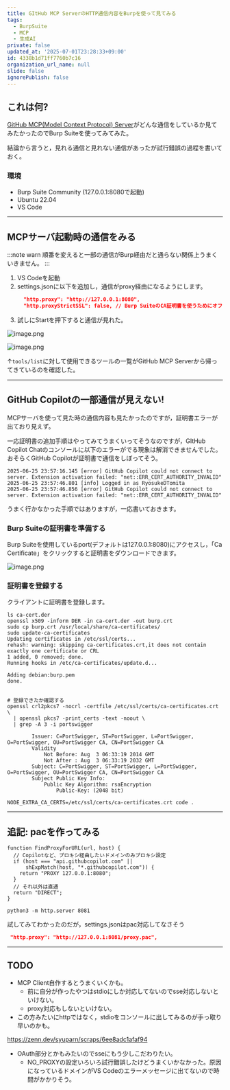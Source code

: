 ```yaml
---
title: GItHub MCP ServerのHTTP通信内容をBurpを使って見てみる
tags:
  - BurpSuite
  - MCP
  - 生成AI
private: false
updated_at: '2025-07-01T23:28:33+09:00'
id: 4338b1d71ff7760b7c16
organization_url_name: null
slide: false
ignorePublish: false
---
```

## これは何?

[GitHub MCP(Model Context Protocol) Server](https://github.com/github/github-mcp-server)がどんな通信をしているか見てみたかったのでBurp Suiteを使ってみてみた。

結論から言うと，見れる通信と見れない通信があったが試行錯誤の過程を書いておく。

### 環境

- Burp Suite Community (127.0.0.1:8080で起動)
- Ubuntu 22.04
- VS Code

---

## MCPサーバ起動時の通信をみる

:::note warn
順番を変えると一部の通信がBurp経由だと通らない関係上うまくいきません。
:::

1. VS Codeを起動
2. settings.jsonに以下を追加し，通信がproxy経由になるようにします。
    ```settings.json
      "http.proxy": "http://127.0.0.1:8080",
      "http.proxyStrictSSL": false, // Burp SuiteのCA証明書を使うためにオフにする
    ```
3. 試しにStartを押下すると通信が見れた。

![image.png](https://qiita-image-store.s3.ap-northeast-1.amazonaws.com/0/3718390/3da58dae-f174-4eb3-9ce1-40796af3cbb4.png)

![image.png](https://qiita-image-store.s3.ap-northeast-1.amazonaws.com/0/3718390/841b4e6b-e740-4a29-9d1d-884cb429521b.png)

↑`tools/list`に対して使用できるツールの一覧がGitHub MCP Serverから帰ってきているのを確認した。

---

## GitHub Copilotの一部通信が見えない!

MCPサーバを使って見た時の通信内容も見たかったのですが，証明書エラーが出ており見えず。

一応証明書の追加手順はやってみてうまくいってそうなのですが，GItHub Copilot Chatのコンソールに以下のエラーがでる現象は解消できませんでした。おそらくGitHub Copilotが証明書で通信をしぼってそう。

```
2025-06-25 23:57:16.145 [error] GitHub Copilot could not connect to server. Extension activation failed: "net::ERR_CERT_AUTHORITY_INVALID"
2025-06-25 23:57:46.801 [info] Logged in as RyosukeDTomita
2025-06-25 23:57:46.856 [error] GitHub Copilot could not connect to server. Extension activation failed: "net::ERR_CERT_AUTHORITY_INVALID"
```

うまく行かなかった手順ではありますが，一応書いておきます。

### Burp Suiteの証明書を準備する

Burp Suiteを使用しているport(デフォルトは127.0.0.1:8080)にアクセスし，「Ca Certificate」をクリックすると証明書をダウンロードできます。

![image.png](https://qiita-image-store.s3.ap-northeast-1.amazonaws.com/0/3718390/ffed76e9-78d7-4579-a6b6-18db1aa7e844.png)

### 証明書を登録する

クライアントに証明書を登録します。

```shell
ls ca-cert.der
openssl x509 -inform DER -in ca-cert.der -out burp.crt
sudo cp burp.crt /usr/local/share/ca-certificates/
sudo update-ca-certificates
Updating certificates in /etc/ssl/certs...
rehash: warning: skipping ca-certificates.crt,it does not contain exactly one certificate or CRL
1 added, 0 removed; done.
Running hooks in /etc/ca-certificates/update.d...

Adding debian:burp.pem
done.


# 登録できたか確認する
openssl crl2pkcs7 -nocrl -certfile /etc/ssl/certs/ca-certificates.crt \
  | openssl pkcs7 -print_certs -text -noout \
  | grep -A 3 -i portswigger

        Issuer: C=PortSwigger, ST=PortSwigger, L=PortSwigger, O=PortSwigger, OU=PortSwigger CA, CN=PortSwigger CA
        Validity
            Not Before: Aug  3 06:33:19 2014 GMT
            Not After : Aug  3 06:33:19 2032 GMT
        Subject: C=PortSwigger, ST=PortSwigger, L=PortSwigger, O=PortSwigger, OU=PortSwigger CA, CN=PortSwigger CA
        Subject Public Key Info:
            Public Key Algorithm: rsaEncryption
                Public-Key: (2048 bit)
```

```shell
NODE_EXTRA_CA_CERTS=/etc/ssl/certs/ca-certificates.crt code .
```

---

## 追記: pacを作ってみる

```proxy.pac
function FindProxyForURL(url, host) {
  // Copilotなど、プロキシ経由したいドメインのみプロキシ設定
  if (host === "api.githubcopilot.com" ||
      shExpMatch(host, "*.githubcopilot.com")) {
    return "PROXY 127.0.0.1:8080";
  }
  // それ以外は直通
  return "DIRECT";
}

```

```shell
python3 -m http.server 8081
```


試してみてわかったのだが，settings.jsonはpac対応してなさそう

```settings.json
 "http.proxy": "http://127.0.0.1:8081/proxy.pac",
```

---


## TODO

- MCP Client自作するとうまくいくかも。
  - 前に自分が作ったやつはstdioにしか対応してないのでsse対応しないといけない。
  - proxy対応もしないといけない。
- この方みたいにhttpではなく，stdioをコンソールに出してみるのが手っ取り早いのかも。

https://zenn.dev/syuparn/scraps/6ee8adc1afaf94
 
- OAuth部分とかもみたいのでsseにもう少しこだわりたい。
    - NO_PROXYの設定いろいろ試行錯誤したけどうまくいかなかった。原因になっているドメインがVS Codeのエラーメッセージに出てないので時間がかかりそう。

